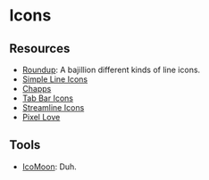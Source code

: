 # Icons

## Resources
- [Roundup](http://designinstruct.com/roundups/line-icons-free/): A bajillion different kinds of line icons.
- [Simple Line Icons](https://dribbble.com/shots/1344983-Simple-Line-Icons-100-free-icons-Ai-Eps-Svg-Psd)
- [Chapps](https://dribbble.com/shots/1277721-Free-Vector-Icons-from-Chapps)
- [Tab Bar Icons](http://www.pixeden.com/media-icons/tab-bar-icons-ios-7-vol5)
- [Streamline Icons](http://www.streamlineicons.com/)
- [Pixel Love](http://www.pixellove.com/)

## Tools
- [IcoMoon](https://icomoon.io/app/#/select): Duh.
